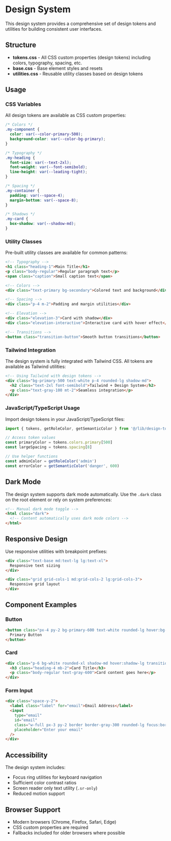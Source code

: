 # Design System

This design system provides a comprehensive set of design tokens and utilities for building consistent user interfaces.

## Structure

- **tokens.css** - All CSS custom properties (design tokens) including colors, typography, spacing, etc.
- **base.css** - Base element styles and resets
- **utilities.css** - Reusable utility classes based on design tokens

## Usage

### CSS Variables

All design tokens are available as CSS custom properties:

```css
/* Colors */
.my-component {
  color: var(--color-primary-500);
  background-color: var(--color-bg-primary);
}

/* Typography */
.my-heading {
  font-size: var(--text-2xl);
  font-weight: var(--font-semibold);
  line-height: var(--leading-tight);
}

/* Spacing */
.my-container {
  padding: var(--space-4);
  margin-bottom: var(--space-8);
}

/* Shadows */
.my-card {
  box-shadow: var(--shadow-md);
}
```

### Utility Classes

Pre-built utility classes are available for common patterns:

```html
<!-- Typography -->
<h1 class="heading-1">Main Title</h1>
<p class="body-regular">Regular paragraph text</p>
<span class="caption">Small caption text</span>

<!-- Colors -->
<div class="text-primary bg-secondary">Colored text and background</div>

<!-- Spacing -->
<div class="p-4 m-2">Padding and margin utilities</div>

<!-- Elevation -->
<div class="elevation-3">Card with shadow</div>
<div class="elevation-interactive">Interactive card with hover effect</div>

<!-- Transitions -->
<button class="transition-button">Smooth button transitions</button>
```

### Tailwind Integration

The design system is fully integrated with Tailwind CSS. All tokens are available as Tailwind utilities:

```html
<!-- Using Tailwind with design tokens -->
<div class="bg-primary-500 text-white p-4 rounded-lg shadow-md">
  <h2 class="text-2xl font-semibold">Tailwind + Design System</h2>
  <p class="text-gray-100 mt-2">Seamless integration</p>
</div>
```

### JavaScript/TypeScript Usage

Import design tokens in your JavaScript/TypeScript files:

```typescript
import { tokens, getRoleColor, getSemanticColor } from '@/lib/design-tokens'

// Access token values
const primaryColor = tokens.colors.primary[500]
const largeSpacing = tokens.spacing[8]

// Use helper functions
const adminColor = getRoleColor('admin')
const errorColor = getSemanticColor('danger', 600)
```

## Dark Mode

The design system supports dark mode automatically. Use the `.dark` class on the root element or rely on system preferences:

```html
<!-- Manual dark mode toggle -->
<html class="dark">
  <!-- Content automatically uses dark mode colors -->
</html>
```

## Responsive Design

Use responsive utilities with breakpoint prefixes:

```html
<div class="text-base md:text-lg lg:text-xl">
  Responsive text sizing
</div>

<div class="grid grid-cols-1 md:grid-cols-2 lg:grid-cols-3">
  Responsive grid layout
</div>
```

## Component Examples

### Button
```html
<button class="px-4 py-2 bg-primary-600 text-white rounded-lg hover:bg-primary-700 transition-colors focus-ring">
  Primary Button
</button>
```

### Card
```html
<div class="p-6 bg-white rounded-xl shadow-md hover:shadow-lg transition-shadow">
  <h3 class="heading-4 mb-2">Card Title</h3>
  <p class="body-regular text-gray-600">Card content goes here</p>
</div>
```

### Form Input
```html
<div class="space-y-2">
  <label class="label" for="email">Email Address</label>
  <input
    type="email"
    id="email"
    class="w-full px-3 py-2 border border-gray-300 rounded-lg focus:border-primary-500 focus:ring-2 focus:ring-primary-200 transition-colors"
    placeholder="Enter your email"
  />
</div>
```

## Accessibility

The design system includes:
- Focus ring utilities for keyboard navigation
- Sufficient color contrast ratios
- Screen reader only text utility (`.sr-only`)
- Reduced motion support

## Browser Support

- Modern browsers (Chrome, Firefox, Safari, Edge)
- CSS custom properties are required
- Fallbacks included for older browsers where possible
